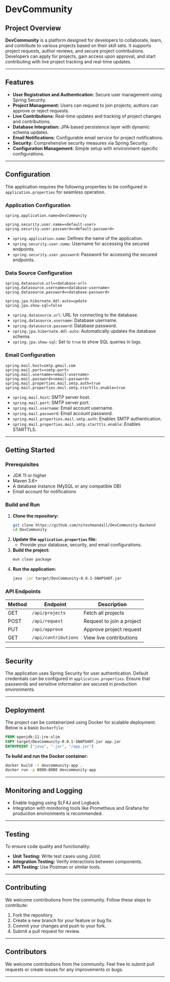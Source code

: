 # DevCommunity

## Project Overview
**DevCommunity** is a platform designed for developers to collaborate, learn, and contribute to various projects based on their skill sets. It supports project requests, author reviews, and secure project contributions. Developers can apply for projects, gain access upon approval, and start contributing with live project tracking and real-time updates.

---

## Features
- **User Registration and Authentication:** Secure user management using Spring Security.
- **Project Management:** Users can request to join projects; authors can approve or reject requests.
- **Live Contributions:** Real-time updates and tracking of project changes and contributions.
- **Database Integration:** JPA-based persistence layer with dynamic schema updates.
- **Email Notifications:** Configurable email service for project notifications.
- **Security:** Comprehensive security measures via Spring Security.
- **Configuration Management:** Simple setup with environment-specific configurations.

---

## Configuration
The application requires the following properties to be configured in `application.properties` for seamless operation.

### Application Configuration
```properties
spring.application.name=DevCommunity

spring.security.user.name=<default-user>
spring.security.user.password=<default-password>
```
- `spring.application.name`: Defines the name of the application.
- `spring.security.user.name`: Username for accessing the secured endpoints.
- `spring.security.user.password`: Password for accessing the secured endpoints.

### Data Source Configuration
```properties
spring.datasource.url=<database-url>
spring.datasource.username=<database-username>
spring.datasource.password=<database-password>

spring.jpa.hibernate.ddl-auto=update
spring.jpa.show-sql=false
```
- `spring.datasource.url`: URL for connecting to the database.
- `spring.datasource.username`: Database username.
- `spring.datasource.password`: Database password.
- `spring.jpa.hibernate.ddl-auto`: Automatically updates the database schema.
- `spring.jpa.show-sql`: Set to `true` to show SQL queries in logs.

### Email Configuration
```properties
spring.mail.host=smtp.gmail.com
spring.mail.port=<smtp-port>
spring.mail.username=<email-username>
spring.mail.password=<email-password>
spring.mail.properties.mail.smtp.auth=true
spring.mail.properties.mail.smtp.starttls.enable=true
```
- `spring.mail.host`: SMTP server host.
- `spring.mail.port`: SMTP server port.
- `spring.mail.username`: Email account username.
- `spring.mail.password`: Email account password.
- `spring.mail.properties.mail.smtp.auth`: Enables SMTP authentication.
- `spring.mail.properties.mail.smtp.starttls.enable`: Enables STARTTLS.

---

## Getting Started

### Prerequisites
- JDK 11 or higher
- Maven 3.6+
- A database instance (MySQL or any compatible DB)
- Email account for notifications

### Build and Run
1. **Clone the repository:**
   ```bash
   git clone https://github.com/niteshmandall/DevCommunity-Backend
   cd DevCommunity
   ```
2. **Update the `application.properties` file:**
   - Provide your database, security, and email configurations.
3. **Build the project:**
   ```bash
   mvn clean package
   ```
4. **Run the application:**
   ```bash
   java -jar target/DevCommunity-0.0.1-SNAPSHOT.jar
   ```

### API Endpoints
| Method | Endpoint         | Description              |
|--------|------------------|--------------------------|
| GET    | `/api/projects`   | Fetch all projects       |
| POST   | `/api/request`    | Request to join a project|
| PUT    | `/api/approve`    | Approve project request  |
| GET    | `/api/contributions` | View live contributions|

---

## Security
The application uses Spring Security for user authentication. Default credentials can be configured in `application.properties`. Ensure that passwords and sensitive information are secured in production environments.

---

## Deployment
The project can be containerized using Docker for scalable deployment. Below is a basic `Dockerfile`:

```Dockerfile
FROM openjdk:11-jre-slim
COPY target/DevCommunity-0.0.1-SNAPSHOT.jar app.jar
ENTRYPOINT ["java", "-jar", "/app.jar"]
```

**To build and run the Docker container:**
```bash
docker build -t devcommunity-app .
docker run -p 8080:8080 devcommunity-app
```

---

## Monitoring and Logging
- Enable logging using SLF4J and Logback.
- Integration with monitoring tools like Prometheus and Grafana for production environments is recommended.

---

## Testing
To ensure code quality and functionality:
- **Unit Testing:** Write test cases using JUnit.
- **Integration Testing:** Verify interactions between components.
- **API Testing:** Use Postman or similar tools.

---

## Contributing
We welcome contributions from the community. Follow these steps to contribute:
1. Fork the repository.
2. Create a new branch for your feature or bug fix.
3. Commit your changes and push to your fork.
4. Submit a pull request for review.

---

## Contributors
We welcome contributions from the community. Feel free to submit pull requests or create issues for any improvements or bugs.

---
